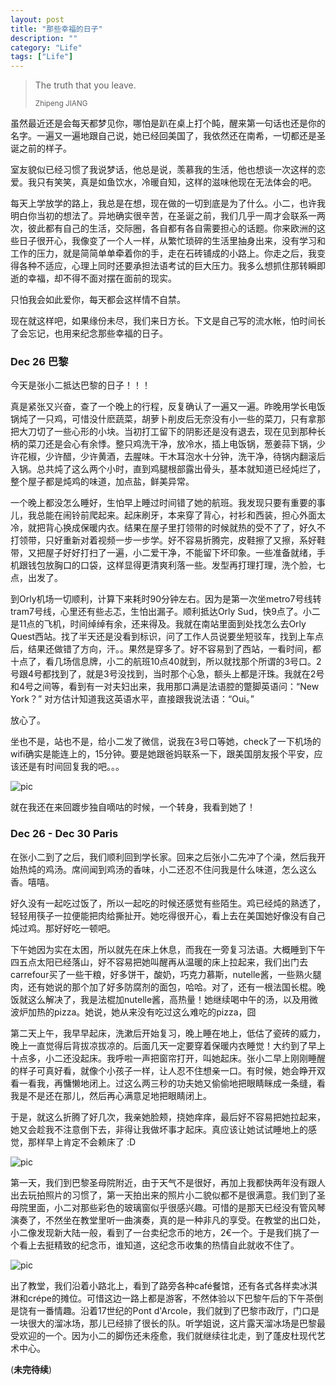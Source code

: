 ```yaml
---
layout: post
title: "那些幸福的日子"
description: ""
category: "Life"
tags: ["Life"]
---
```


<blockquote>
	<p>The truth that you leave.</p>
	<small>Zhipeng JIANG</small>
</blockquote>

虽然最近还是会每天都梦见你，哪怕是趴在桌上打个盹，醒来第一句话也还是你的名字。一遍又一遍地跟自己说，她已经回美国了，我依然还在南希，一切都还是圣诞之前的样子。

室友貌似已经习惯了我说梦话，他总是说，羡慕我的生活，他也想谈一次这样的恋爱。我只有笑笑，真是如鱼饮水，冷暖自知，这样的滋味他现在无法体会的吧。

每天上学放学的路上，我总是在想，现在做的一切到底是为了什么。小二，也许我明白你当初的想法了。异地确实很辛苦，在圣诞之前，我们几乎一周才会联系一两次，彼此都有自己的生活，交际圈，各自都有各自需要担心的话题。你来欧洲的这些日子很开心，我像变了一个人一样，从繁忙琐碎的生活里抽身出来，没有学习和工作的压力，就是简简单单牵着你的手，走在石砖铺成的小路上。你走之后，我变得各种不适应，心理上同时还要承担法语考试的巨大压力。我多么想抓住那转瞬即逝的幸福，却不得不面对摆在面前的现实。

只怕我会如此爱你，每天都会这样情不自禁。

现在就这样吧，如果缘份未尽，我们来日方长。下文是自己写的流水帐，怕时间长了会忘记，也用来纪念那些幸福的日子。

### Dec 26 巴黎

今天是张小二抵达巴黎的日子！！！

真是紧张又兴奋，查了一个晚上的行程，反复确认了一遍又一遍。昨晚用学长电饭锅炖了一只鸡，可惜没什麽蔬菜，胡萝卜削皮后无奈没有小一些的菜刀，只有拿那把大刀切了一些心形的小块。当初打工留下的阴影还是没有退去，现在见到那种长柄的菜刀还是会心有余悸。整只鸡洗干净，放冷水，插上电饭锅，葱姜蒜下锅，少许花椒，少许醋，少许黄酒，去腥味。干木耳泡水十分钟，洗干净，待锅内翻滚后入锅。总共炖了这么两个小时，直到鸡腿根部露出骨头，基本就知道已经炖烂了，整个屋子都是炖鸡的味道，加点盐，鲜美异常。

一个晚上都没怎么睡好，生怕早上睡过时间错了她的航班。我发现只要有重要的事儿，我总能在闹铃前爬起来。起床刷牙，本来穿了背心，衬衫和西装，担心外面太冷，就把背心换成保暖内衣。结果在屋子里打领带的时候就热的受不了了，好久不打领带，只好重新对着视频一步一步学。好不容易折腾完，皮鞋擦了又擦，系好鞋带，又把屋子好好打扫了一遍，小二爱干净，不能留下坏印象。一些准备就绪，手机跟钱包放胸口的口袋，这样显得更清爽利落一些。发型再打理打理，洗个脸，七点，出发了。

到Orly机场一切顺利，计算下来耗时90分钟左右。因为是第一次坐metro7号线转tram7号线，心里还有些忐忑，生怕出漏子。顺利抵达Orly Sud，快9点了。小二是11点的飞机，时间绰绰有余，还来得及。我就在南站里面到处找怎么去Orly Quest西站。找了半天还是没看到标识，问了工作人员说要坐短驳车，找到上车点后，结果还做错了方向，汗。。果然是穿多了。好不容易到了西站，一看时间，都十点了，看几场信息牌，小二的航班10点40就到，所以就找那个所谓的3号口。2号跟4号都找到了，就是3号没找到，当时那个心急，额头上都是汗珠。我就在2号和4号之间等，看到有一对夫妇出来，我用那口满是法语腔的蹩脚英语问：“New York？” 对方估计知道我这英语水平，直接跟我说法语：“Oui。” 

放心了。

坐也不是，站也不是，给小二发了微信，说我在3号口等她，check了一下机场的wifi确实是能连上的，15分钟。要是她跟爸妈联系一下，跟美国朋友报个平安，应该还是有时间回复我的吧。。。

![pic](http://media-cache-ak0.pinimg.com/originals/18/97/2c/18972c34637fb74bebaea62c49bdd3c9.jpg)

就在我还在来回踱步独自嘀咕的时候，一个转身，我看到她了！

### Dec 26 - Dec 30 Paris

在张小二到了之后，我们顺利回到学长家。回来之后张小二先冲了个澡，然后我开始热炖的鸡汤。席间闻到鸡汤的香味，小二还忍不住问我是什么味道，怎么这么香。嘻嘻。

好久没有一起吃过饭了，所以一起吃的时候还感觉有些陌生。鸡已经炖的熟透了，轻轻用筷子一拉便能把肉给撕扯开。她吃得很开心，看上去在美国她好像没有自己炖过鸡。那好好吃一顿吧。

下午她因为实在太困，所以就先在床上休息，而我在一旁复习法语。大概睡到下午四五点太阳已经落山，好不容易把她叫醒再从温暖的床上拉起来，我们出门去carrefour买了一些干粮，好多饼干，酸奶，巧克力慕斯，nutelle酱，一些熟火腿肉，还有她说的那个加了好多防腐剂的面包，哈哈。对了，还有一根法国长棍。晚饭就这么解决了，我是法棍加nutelle酱，高热量！她继续喝中午的汤，以及用微波炉加热的pizza。她说，她从来没有吃过这么难吃的pizza，囧

第二天上午，我早早起床，洗漱后开始复习，晚上睡在地上，低估了瓷砖的威力，晚上一直觉得后背拔凉拔凉的。后面几天一定要穿着保暖内衣睡觉！大约到了早上十点多，小二还没起床。我呼啦一声把窗帘打开，叫她起床。张小二早上刚刚睡醒的样子可真好看，就像个小孩子一样，让人忍不住想亲一口。有时候，她会睁开双看一看我，再慵懒地闭上。过这么两三秒的功夫她又偷偷地把眼睛眯成一条缝，看我是不是还在那儿，然后再心满意足地把眼睛闭上。

于是，就这么折腾了好几次，我亲她脸颊，挠她痒痒，最后好不容易把她拉起来，她又会趁我不注意倒下去，非得让我做坏事才起床。真应该让她试试睡地上的感觉，那样早上肯定不会赖床了 :D

![pic](http://media-cache-ak0.pinimg.com/originals/5f/f7/2e/5ff72eebfb3fb09cc24d8ee6a0493852.jpg)

第一天，我们到巴黎圣母院附近，由于天气不是很好，再加上我都快两年没有跟人出去玩拍照片的习惯了，第一天拍出来的照片小二貌似都不是很满意。我们到了圣母院里面，小二对那些彩色的玻璃窗似乎很感兴趣。可惜的是那天已经没有管风琴演奏了，不然坐在教堂里听一曲演奏，真的是一种非凡的享受。在教堂的出口处，小二像发现新大陆一般，看到了一台卖纪念币的地方，2€一个。于是我们挑了一个看上去挺精致的纪念币，谁知道，这纪念币收集的热情自此就收不住了。

![pic](http://media-cache-ak0.pinimg.com/originals/b6/ca/db/b6cadbb894c51eb7635dd289d8f2bade.jpg)

出了教堂，我们沿着小路北上，看到了路旁各种café餐馆，还有各式各样卖冰淇淋和crépe的摊位。可惜这边一路上都是游客，不然体验以下巴黎午后的下午茶倒是饶有一番情趣。沿着17世纪的Pont d'Arcole，我们就到了巴黎市政厅，门口是一块很大的溜冰场，那儿已经排了很长的队。听学姐说，这片露天溜冰场是巴黎最受欢迎的一个。因为小二的脚伤还未痊愈，我们就继续往北走，到了蓬皮杜现代艺术中心。


(**未完待续**)
